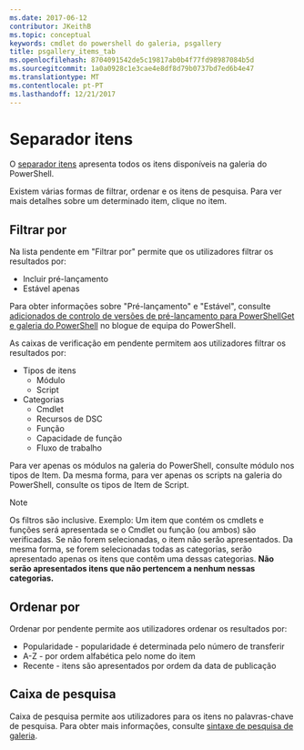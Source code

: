 ```yaml
---
ms.date: 2017-06-12
contributor: JKeithB
ms.topic: conceptual
keywords: cmdlet do powershell do galeria, psgallery
title: psgallery_items_tab
ms.openlocfilehash: 8704091542de5c19817ab0b4f77fd98987084b5d
ms.sourcegitcommit: 1a0a0928c1e3cae4e8df8d79b0737bd7ed6b4e47
ms.translationtype: MT
ms.contentlocale: pt-PT
ms.lasthandoff: 12/21/2017
---
```

# <a name="items-tab"></a>Separador itens

O [separador itens](https://www.powershellgallery.com/items) apresenta todos os itens disponíveis na galeria do PowerShell.

Existem várias formas de filtrar, ordenar e os itens de pesquisa.
Para ver mais detalhes sobre um determinado item, clique no item.

## <a name="filter-by"></a>Filtrar por

Na lista pendente em "Filtrar por" permite que os utilizadores filtrar os resultados por:
* Incluir pré-lançamento
* Estável apenas

Para obter informações sobre "Pré-lançamento" e "Estável", consulte [adicionados de controlo de versões de pré-lançamento para PowerShellGet e galeria do PowerShell](https://blogs.msdn.microsoft.com/powershell/2017/12/05/prerelease-versioning-added-to-powershellget-and-powershell-gallery/) no blogue de equipa do PowerShell.

As caixas de verificação em pendente permitem aos utilizadores filtrar os resultados por:
* Tipos de itens
  - Módulo
  - Script
* Categorias
  - Cmdlet
  - Recursos de DSC
  - Função
  - Capacidade de função
  - Fluxo de trabalho

Para ver apenas os módulos na galeria do PowerShell, consulte módulo nos tipos de Item.
Da mesma forma, para ver apenas os scripts na galeria do PowerShell, consulte os tipos de Item de Script.

> [!NOTE]
> Os filtros são inclusive.
> Exemplo: Um item que contém os cmdlets e funções será apresentada se o Cmdlet ou função (ou ambos) são verificadas.
> Se não forem selecionadas, o item não serão apresentados.
> Da mesma forma, se forem selecionadas todas as categorias, serão apresentado apenas os itens que contêm uma dessas categorias.
> **Não serão apresentados itens que não pertencem a nenhum nessas categorias.**

## <a name="sort-by"></a>Ordenar por

Ordenar por pendente permite aos utilizadores ordenar os resultados por:
* Popularidade - popularidade é determinada pelo número de transferir
* A-Z - por ordem alfabética pelo nome do item
* Recente - itens são apresentados por ordem da data de publicação

## <a name="search-box"></a>Caixa de pesquisa

Caixa de pesquisa permite aos utilizadores para os itens no palavras-chave de pesquisa.
Para obter mais informações, consulte [sintaxe de pesquisa de galeria](psgallery_search_syntax.md).
